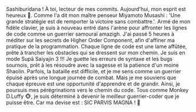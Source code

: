 Sashiburidana ! À toi, lecteur de mes commits. Aujourd'hui, mon esprit est heureux 🎌. Comme l'a dit mon maître penseur Miyamoto Musashi : 'Une grande stratégie est de remporter la victoire sans combattre.'. Armé de mon fidèle clavier, je suis à nouveau entré dans l'arène pour affronter les lignes de code comme un guerrier samouraï amazigh. J'ai passé 5 heures à méditer sur les secrets de Higher Order Component, afin d'affiner ma pratique de la programmation. Chaque ligne de code est une lame affûtée, prête à trancher les obstacles qui se dressent sur mon chemin. Je suis en mode Supā Saiyajin 3 !!!
    Je guette les erreurs de syntaxe et les bugs sournois, prêt à les résoudre avec la sagesse et la patience d'un moine Shaolin. Parfois, la bataille est difficile, et je me sens comme un guerrier épuisé après une longue journée de combat. Mais je me souviens que chaque épreuve est une opportunité d'apprendre et de grandir.
    Ainsi, je poursuis mes pérégrinations vers le chemin du code. Tous comme Monkey D.Luffy 🐵, je suis déterminé à devenir le meilleur guerrier-coder que je puisse être. Car ma devise est : SIC PARVIS MAGNA ! 🚀